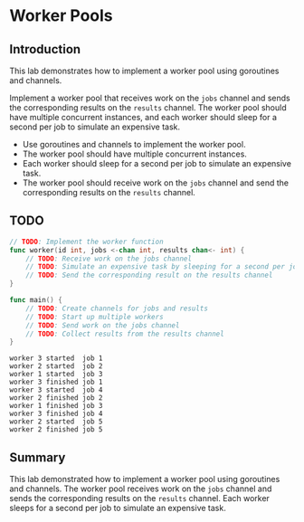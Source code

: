 # Worker Pools

## Introduction

This lab demonstrates how to implement a worker pool using goroutines and channels.

Implement a worker pool that receives work on the `jobs` channel and sends the corresponding results on the `results` channel. The worker pool should have multiple concurrent instances, and each worker should sleep for a second per job to simulate an expensive task.

- Use goroutines and channels to implement the worker pool.
- The worker pool should have multiple concurrent instances.
- Each worker should sleep for a second per job to simulate an expensive task.
- The worker pool should receive work on the `jobs` channel and send the corresponding results on the `results` channel.

## TODO

```go
// TODO: Implement the worker function
func worker(id int, jobs <-chan int, results chan<- int) {
    // TODO: Receive work on the jobs channel
    // TODO: Simulate an expensive task by sleeping for a second per job
    // TODO: Send the corresponding result on the results channel
}

func main() {
    // TODO: Create channels for jobs and results
    // TODO: Start up multiple workers
    // TODO: Send work on the jobs channel
    // TODO: Collect results from the results channel
}
```

```
worker 3 started  job 1
worker 2 started  job 2
worker 1 started  job 3
worker 3 finished job 1
worker 3 started  job 4
worker 2 finished job 2
worker 1 finished job 3
worker 3 finished job 4
worker 2 started  job 5
worker 2 finished job 5
```

## Summary

This lab demonstrated how to implement a worker pool using goroutines and channels. The worker pool receives work on the `jobs` channel and sends the corresponding results on the `results` channel. Each worker sleeps for a second per job to simulate an expensive task.
